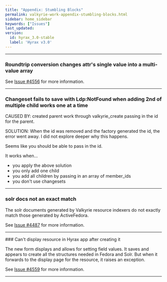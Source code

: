 ```yaml
---
title: "Appendix: Stumbling Blocks"
permalink: valkyrie-work-appendix-stumbling-blocks.html
sidebar: home_sidebar
keywords: ["Issues"]
last_updated:
version:
  id: hyrax_3.0-stable
  label: 'Hyrax v3.0'
---
```


<hr>

### Roundtrip conversion changes attr's single value into a multi-value array

See [Issue #4556](https://github.com/samvera/hyrax/issues/4556) for more information.

<hr>

### Changeset fails to save with Ldp:NotFound when adding 2nd of multiple child works one at a time

CAUSED BY: created parent work through valkyrie_create passing in the id for the parent.  

SOLUTION: When the id was removed and the factory generated the id, the error went away.  I did not explore deeper why this happens.  

Seems like you should be able to pass in the id.  

It works when...
* you apply the above solution
* you only add one child
* you add all children by passing in an array of member_ids
* you don't use changesets

<hr>

### solr docs not an exact match

The solr documents generated by Valkyrie resource indexers do not exactly match those generated by ActiveFedora.

See [Issue #4487](https://github.com/samvera/hyrax/issues/4487) for more information.

<hr>
### Can't display resource in Hyrax app after creating it

The new form displays and allows for setting field values.  It saves and appears to create all the structures needed in Fedora and Solr.  But when it forwards to the display page for the resource, it raises an exception.

See [Issue #4559](https://github.com/samvera/hyrax/issues/4559) for more information.

<hr>
